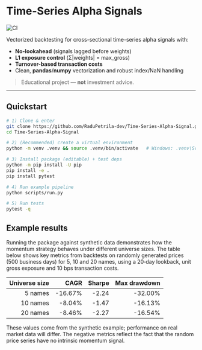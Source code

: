 # Time-Series Alpha Signals
![CI](https://github.com/RaduPetrila-dev/Time-Series-Alpha-Signal/actions/workflows/ci.yml/badge.svg)

Vectorized backtesting for cross-sectional time-series alpha signals with:
- **No-lookahead** (signals lagged before weights)
- **L1 exposure control** (Σ|weights| = max_gross)
- **Turnover-based transaction costs**
- Clean, **pandas**/**numpy** vectorization and robust index/NaN handling

> Educational project — **not** investment advice.

---

## Quickstart

```bash
# 1) Clone & enter
git clone https://github.com/RaduPetrila-dev/Time-Series-Alpha-Signal.git
cd Time-Series-Alpha-Signal

# 2) (Recommended) create a virtual environment
python -m venv .venv && source .venv/bin/activate   # Windows: .venv\Scripts\activate

# 3) Install package (editable) + test deps
python -m pip install -U pip
pip install -e .
pip install pytest

# 4) Run example pipeline
python scripts/run.py

# 5) Run tests
pytest -q
```

## Example results

Running the package against synthetic data demonstrates how the momentum strategy behaves under different universe sizes.  The table below shows key metrics from backtests on randomly generated prices (500 business days) for 5, 10 and 20 names, using a 20‑day lookback, unit gross exposure and 10 bps transaction costs.

| Universe size | CAGR        | Sharpe | Max drawdown |
|-------------:|-----------:|-------:|-------------:|
| 5 names      | -16.67%     | -2.24  | -32.00%      |
| 10 names     | -8.04%      | -1.47  | -16.13%      |
| 20 names     | -8.46%      | -2.27  | -16.54%      |

These values come from the synthetic example; performance on real market data will differ.  The negative metrics reflect the fact that the random price series have no intrinsic momentum signal.


